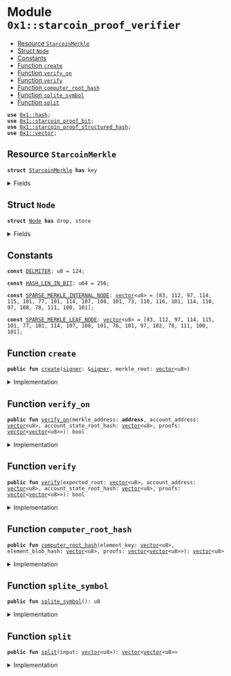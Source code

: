
<a id="0x1_starcoin_proof_verifier"></a>

# Module `0x1::starcoin_proof_verifier`



-  [Resource `StarcoinMerkle`](#0x1_starcoin_proof_verifier_StarcoinMerkle)
-  [Struct `Node`](#0x1_starcoin_proof_verifier_Node)
-  [Constants](#@Constants_0)
-  [Function `create`](#0x1_starcoin_proof_verifier_create)
-  [Function `verify_on`](#0x1_starcoin_proof_verifier_verify_on)
-  [Function `verify`](#0x1_starcoin_proof_verifier_verify)
-  [Function `computer_root_hash`](#0x1_starcoin_proof_verifier_computer_root_hash)
-  [Function `splite_symbol`](#0x1_starcoin_proof_verifier_splite_symbol)
-  [Function `split`](#0x1_starcoin_proof_verifier_split)


<pre><code><b>use</b> <a href="../../move-stdlib/doc/hash.md#0x1_hash">0x1::hash</a>;
<b>use</b> <a href="starcoin_proof_bit.md#0x1_starcoin_proof_bit">0x1::starcoin_proof_bit</a>;
<b>use</b> <a href="starcoin_proof_structured_hash.md#0x1_starcoin_proof_structured_hash">0x1::starcoin_proof_structured_hash</a>;
<b>use</b> <a href="../../move-stdlib/doc/vector.md#0x1_vector">0x1::vector</a>;
</code></pre>



<a id="0x1_starcoin_proof_verifier_StarcoinMerkle"></a>

## Resource `StarcoinMerkle`



<pre><code><b>struct</b> <a href="starcoin_proof.md#0x1_starcoin_proof_verifier_StarcoinMerkle">StarcoinMerkle</a> <b>has</b> key
</code></pre>



<details>
<summary>Fields</summary>


<dl>
<dt>
<code>merkle_root: <a href="../../move-stdlib/doc/vector.md#0x1_vector">vector</a>&lt;u8&gt;</code>
</dt>
<dd>

</dd>
</dl>


</details>

<a id="0x1_starcoin_proof_verifier_Node"></a>

## Struct `Node`



<pre><code><b>struct</b> <a href="starcoin_proof.md#0x1_starcoin_proof_verifier_Node">Node</a> <b>has</b> drop, store
</code></pre>



<details>
<summary>Fields</summary>


<dl>
<dt>
<code>hash1: <a href="../../move-stdlib/doc/vector.md#0x1_vector">vector</a>&lt;u8&gt;</code>
</dt>
<dd>

</dd>
<dt>
<code>hash2: <a href="../../move-stdlib/doc/vector.md#0x1_vector">vector</a>&lt;u8&gt;</code>
</dt>
<dd>

</dd>
</dl>


</details>

<a id="@Constants_0"></a>

## Constants


<a id="0x1_starcoin_proof_verifier_DELMITER"></a>



<pre><code><b>const</b> <a href="starcoin_proof.md#0x1_starcoin_proof_verifier_DELMITER">DELMITER</a>: u8 = 124;
</code></pre>



<a id="0x1_starcoin_proof_verifier_HASH_LEN_IN_BIT"></a>



<pre><code><b>const</b> <a href="starcoin_proof.md#0x1_starcoin_proof_verifier_HASH_LEN_IN_BIT">HASH_LEN_IN_BIT</a>: u64 = 256;
</code></pre>



<a id="0x1_starcoin_proof_verifier_SPARSE_MERKLE_INTERNAL_NODE"></a>



<pre><code><b>const</b> <a href="starcoin_proof.md#0x1_starcoin_proof_verifier_SPARSE_MERKLE_INTERNAL_NODE">SPARSE_MERKLE_INTERNAL_NODE</a>: <a href="../../move-stdlib/doc/vector.md#0x1_vector">vector</a>&lt;u8&gt; = [83, 112, 97, 114, 115, 101, 77, 101, 114, 107, 108, 101, 73, 110, 116, 101, 114, 110, 97, 108, 78, 111, 100, 101];
</code></pre>



<a id="0x1_starcoin_proof_verifier_SPARSE_MERKLE_LEAF_NODE"></a>



<pre><code><b>const</b> <a href="starcoin_proof.md#0x1_starcoin_proof_verifier_SPARSE_MERKLE_LEAF_NODE">SPARSE_MERKLE_LEAF_NODE</a>: <a href="../../move-stdlib/doc/vector.md#0x1_vector">vector</a>&lt;u8&gt; = [83, 112, 97, 114, 115, 101, 77, 101, 114, 107, 108, 101, 76, 101, 97, 102, 78, 111, 100, 101];
</code></pre>



<a id="0x1_starcoin_proof_verifier_create"></a>

## Function `create`



<pre><code><b>public</b> <b>fun</b> <a href="starcoin_proof.md#0x1_starcoin_proof_verifier_create">create</a>(<a href="../../move-stdlib/doc/signer.md#0x1_signer">signer</a>: &<a href="../../move-stdlib/doc/signer.md#0x1_signer">signer</a>, merkle_root: <a href="../../move-stdlib/doc/vector.md#0x1_vector">vector</a>&lt;u8&gt;)
</code></pre>



<details>
<summary>Implementation</summary>


<pre><code><b>public</b> <b>fun</b> <a href="starcoin_proof.md#0x1_starcoin_proof_verifier_create">create</a>(<a href="../../move-stdlib/doc/signer.md#0x1_signer">signer</a>: &<a href="../../move-stdlib/doc/signer.md#0x1_signer">signer</a>, merkle_root: <a href="../../move-stdlib/doc/vector.md#0x1_vector">vector</a>&lt;u8&gt;) {
    <b>let</b> s = <a href="starcoin_proof.md#0x1_starcoin_proof_verifier_StarcoinMerkle">StarcoinMerkle</a> {
        merkle_root
    };
    <b>move_to</b>(<a href="../../move-stdlib/doc/signer.md#0x1_signer">signer</a>, s);
}
</code></pre>



</details>

<a id="0x1_starcoin_proof_verifier_verify_on"></a>

## Function `verify_on`



<pre><code><b>public</b> <b>fun</b> <a href="starcoin_proof.md#0x1_starcoin_proof_verifier_verify_on">verify_on</a>(merkle_address: <b>address</b>, account_address: <a href="../../move-stdlib/doc/vector.md#0x1_vector">vector</a>&lt;u8&gt;, account_state_root_hash: <a href="../../move-stdlib/doc/vector.md#0x1_vector">vector</a>&lt;u8&gt;, proofs: <a href="../../move-stdlib/doc/vector.md#0x1_vector">vector</a>&lt;<a href="../../move-stdlib/doc/vector.md#0x1_vector">vector</a>&lt;u8&gt;&gt;): bool
</code></pre>



<details>
<summary>Implementation</summary>


<pre><code><b>public</b> <b>fun</b> <a href="starcoin_proof.md#0x1_starcoin_proof_verifier_verify_on">verify_on</a>(
    merkle_address: <b>address</b>,
    account_address: <a href="../../move-stdlib/doc/vector.md#0x1_vector">vector</a>&lt;u8&gt;,
    account_state_root_hash: <a href="../../move-stdlib/doc/vector.md#0x1_vector">vector</a>&lt;u8&gt;,
    proofs: <a href="../../move-stdlib/doc/vector.md#0x1_vector">vector</a>&lt;<a href="../../move-stdlib/doc/vector.md#0x1_vector">vector</a>&lt;u8&gt;&gt;
): bool
<b>acquires</b> <a href="starcoin_proof.md#0x1_starcoin_proof_verifier_StarcoinMerkle">StarcoinMerkle</a> {
    <b>let</b> merkle = <b>borrow_global</b>&lt;<a href="starcoin_proof.md#0x1_starcoin_proof_verifier_StarcoinMerkle">StarcoinMerkle</a>&gt;(merkle_address);
    <a href="starcoin_proof.md#0x1_starcoin_proof_verifier_verify">verify</a>(*&merkle.merkle_root, account_address, account_state_root_hash, proofs)
}
</code></pre>



</details>

<a id="0x1_starcoin_proof_verifier_verify"></a>

## Function `verify`



<pre><code><b>public</b> <b>fun</b> <a href="starcoin_proof.md#0x1_starcoin_proof_verifier_verify">verify</a>(expected_root: <a href="../../move-stdlib/doc/vector.md#0x1_vector">vector</a>&lt;u8&gt;, account_address: <a href="../../move-stdlib/doc/vector.md#0x1_vector">vector</a>&lt;u8&gt;, account_state_root_hash: <a href="../../move-stdlib/doc/vector.md#0x1_vector">vector</a>&lt;u8&gt;, proofs: <a href="../../move-stdlib/doc/vector.md#0x1_vector">vector</a>&lt;<a href="../../move-stdlib/doc/vector.md#0x1_vector">vector</a>&lt;u8&gt;&gt;): bool
</code></pre>



<details>
<summary>Implementation</summary>


<pre><code><b>public</b> <b>fun</b> <a href="starcoin_proof.md#0x1_starcoin_proof_verifier_verify">verify</a>(
    expected_root: <a href="../../move-stdlib/doc/vector.md#0x1_vector">vector</a>&lt;u8&gt;,
    account_address: <a href="../../move-stdlib/doc/vector.md#0x1_vector">vector</a>&lt;u8&gt;,
    account_state_root_hash: <a href="../../move-stdlib/doc/vector.md#0x1_vector">vector</a>&lt;u8&gt;,
    proofs: <a href="../../move-stdlib/doc/vector.md#0x1_vector">vector</a>&lt;<a href="../../move-stdlib/doc/vector.md#0x1_vector">vector</a>&lt;u8&gt;&gt;
): bool {
    <a href="starcoin_proof.md#0x1_starcoin_proof_verifier_computer_root_hash">Self::computer_root_hash</a>(<a href="../../move-stdlib/doc/hash.md#0x1_hash_sha3_256">hash::sha3_256</a>(account_address), account_state_root_hash, proofs) == expected_root
}
</code></pre>



</details>

<a id="0x1_starcoin_proof_verifier_computer_root_hash"></a>

## Function `computer_root_hash`



<pre><code><b>public</b> <b>fun</b> <a href="starcoin_proof.md#0x1_starcoin_proof_verifier_computer_root_hash">computer_root_hash</a>(element_key: <a href="../../move-stdlib/doc/vector.md#0x1_vector">vector</a>&lt;u8&gt;, element_blob_hash: <a href="../../move-stdlib/doc/vector.md#0x1_vector">vector</a>&lt;u8&gt;, proofs: <a href="../../move-stdlib/doc/vector.md#0x1_vector">vector</a>&lt;<a href="../../move-stdlib/doc/vector.md#0x1_vector">vector</a>&lt;u8&gt;&gt;): <a href="../../move-stdlib/doc/vector.md#0x1_vector">vector</a>&lt;u8&gt;
</code></pre>



<details>
<summary>Implementation</summary>


<pre><code><b>public</b> <b>fun</b> <a href="starcoin_proof.md#0x1_starcoin_proof_verifier_computer_root_hash">computer_root_hash</a>(
    element_key: <a href="../../move-stdlib/doc/vector.md#0x1_vector">vector</a>&lt;u8&gt;,
    element_blob_hash: <a href="../../move-stdlib/doc/vector.md#0x1_vector">vector</a>&lt;u8&gt;,
    proofs: <a href="../../move-stdlib/doc/vector.md#0x1_vector">vector</a>&lt;<a href="../../move-stdlib/doc/vector.md#0x1_vector">vector</a>&lt;u8&gt;&gt;
): <a href="../../move-stdlib/doc/vector.md#0x1_vector">vector</a>&lt;u8&gt; {
    <b>let</b> leaf_node = <a href="starcoin_proof.md#0x1_starcoin_proof_verifier_Node">Node</a> { hash1: element_key, hash2: element_blob_hash };
    <b>let</b> current_hash = <a href="starcoin_proof_structured_hash.md#0x1_starcoin_proof_structured_hash_hash">starcoin_proof_structured_hash::hash</a>(<a href="starcoin_proof.md#0x1_starcoin_proof_verifier_SPARSE_MERKLE_LEAF_NODE">SPARSE_MERKLE_LEAF_NODE</a>, &leaf_node);
    <b>let</b> i = 0;
    <b>let</b> proof_length = <a href="../../move-stdlib/doc/vector.md#0x1_vector_length">vector::length</a>(&proofs);
    <b>while</b> (i &lt; proof_length) {
        <b>let</b> sibling = *<a href="../../move-stdlib/doc/vector.md#0x1_vector_borrow">vector::borrow</a>(&proofs, i);
        <b>let</b> bit = <a href="starcoin_proof_bit.md#0x1_starcoin_proof_bit_get_bit">starcoin_proof_bit::get_bit</a>(&element_key, proof_length - i - 1);
        <b>let</b> internal_node = <b>if</b> (bit) {
            <a href="starcoin_proof.md#0x1_starcoin_proof_verifier_Node">Node</a> { hash1: sibling, hash2: current_hash }
        } <b>else</b> {
            <a href="starcoin_proof.md#0x1_starcoin_proof_verifier_Node">Node</a> { hash1: current_hash, hash2: sibling }
        };
        current_hash = <a href="starcoin_proof_structured_hash.md#0x1_starcoin_proof_structured_hash_hash">starcoin_proof_structured_hash::hash</a>(<a href="starcoin_proof.md#0x1_starcoin_proof_verifier_SPARSE_MERKLE_INTERNAL_NODE">SPARSE_MERKLE_INTERNAL_NODE</a>, &internal_node);
        i = i + 1;
    };
    current_hash
}
</code></pre>



</details>

<a id="0x1_starcoin_proof_verifier_splite_symbol"></a>

## Function `splite_symbol`



<pre><code><b>public</b> <b>fun</b> <a href="starcoin_proof.md#0x1_starcoin_proof_verifier_splite_symbol">splite_symbol</a>(): u8
</code></pre>



<details>
<summary>Implementation</summary>


<pre><code><b>public</b> <b>fun</b> <a href="starcoin_proof.md#0x1_starcoin_proof_verifier_splite_symbol">splite_symbol</a>(): u8 {
    <a href="starcoin_proof.md#0x1_starcoin_proof_verifier_DELMITER">DELMITER</a>
}
</code></pre>



</details>

<a id="0x1_starcoin_proof_verifier_split"></a>

## Function `split`



<pre><code><b>public</b> <b>fun</b> <a href="starcoin_proof.md#0x1_starcoin_proof_verifier_split">split</a>(input: <a href="../../move-stdlib/doc/vector.md#0x1_vector">vector</a>&lt;u8&gt;): <a href="../../move-stdlib/doc/vector.md#0x1_vector">vector</a>&lt;<a href="../../move-stdlib/doc/vector.md#0x1_vector">vector</a>&lt;u8&gt;&gt;
</code></pre>



<details>
<summary>Implementation</summary>


<pre><code><b>public</b> <b>fun</b> <a href="starcoin_proof.md#0x1_starcoin_proof_verifier_split">split</a>(input: <a href="../../move-stdlib/doc/vector.md#0x1_vector">vector</a>&lt;u8&gt;): <a href="../../move-stdlib/doc/vector.md#0x1_vector">vector</a>&lt;<a href="../../move-stdlib/doc/vector.md#0x1_vector">vector</a>&lt;u8&gt;&gt; {
    <b>let</b> result: <a href="../../move-stdlib/doc/vector.md#0x1_vector">vector</a>&lt;<a href="../../move-stdlib/doc/vector.md#0x1_vector">vector</a>&lt;u8&gt;&gt; = <a href="../../move-stdlib/doc/vector.md#0x1_vector_empty">vector::empty</a>();
    <b>let</b> current_segment = <a href="../../move-stdlib/doc/vector.md#0x1_vector_empty">vector::empty</a>&lt;u8&gt;();
    <b>let</b> i = 0;
    <b>let</b> len = <a href="../../move-stdlib/doc/vector.md#0x1_vector_length">vector::length</a>(&input);

    <b>while</b> (i &lt; len) {
        <b>let</b> current_byte = *<a href="../../move-stdlib/doc/vector.md#0x1_vector_borrow">vector::borrow</a>(&input, i);
        <b>if</b> (current_byte == <a href="starcoin_proof.md#0x1_starcoin_proof_verifier_DELMITER">DELMITER</a>) {
            <b>if</b> (!<a href="../../move-stdlib/doc/vector.md#0x1_vector_is_empty">vector::is_empty</a>(&current_segment)) {
                <a href="../../move-stdlib/doc/vector.md#0x1_vector_push_back">vector::push_back</a>(&<b>mut</b> result, current_segment);
                current_segment = <a href="../../move-stdlib/doc/vector.md#0x1_vector_empty">vector::empty</a>();
            };
        } <b>else</b> {
            <a href="../../move-stdlib/doc/vector.md#0x1_vector_push_back">vector::push_back</a>(&<b>mut</b> current_segment, current_byte);
        };
        i = i + 1;
    };

    <b>if</b> (!<a href="../../move-stdlib/doc/vector.md#0x1_vector_is_empty">vector::is_empty</a>(&current_segment)) {
        <a href="../../move-stdlib/doc/vector.md#0x1_vector_push_back">vector::push_back</a>(&<b>mut</b> result, current_segment);
    };
    result
}
</code></pre>



</details>


[move-book]: https://starcoin.dev/move/book/SUMMARY
